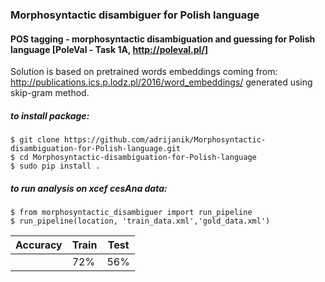 ### Morphosyntactic disambiguer for Polish language
#### POS tagging - morphosyntactic disambiguation and guessing for Polish language [PoleVal - Task 1A, http://poleval.pl/]
Solution is based on pretrained words embeddings coming from: http://publications.ics.p.lodz.pl/2016/word_embeddings/ generated using skip-gram method.

##### to install package:
```
$ git clone https://github.com/adrijanik/Morphosyntactic-disambiguation-for-Polish-language.git
$ cd Morphosyntactic-disambiguation-for-Polish-language
$ sudo pip install .
```
##### to run analysis on xcef cesAna data:
```
$ from morphosyntactic_disambiguer import run_pipeline
$ run_pipeline(location, 'train_data.xml','gold_data.xml')
```
| Accuracy  | Train | Test
| ------------- | ------------- | ----- |
|   | 72% | 56%  |
